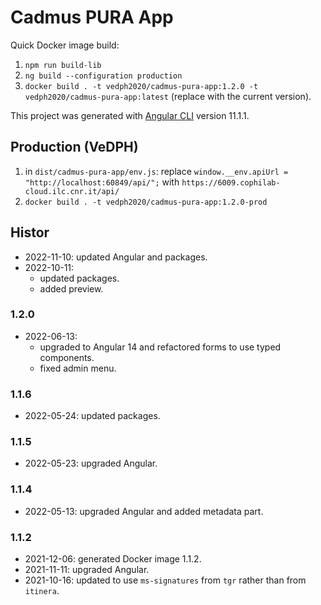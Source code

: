 # Cadmus PURA App

Quick Docker image build:

1. `npm run build-lib`
2. `ng build --configuration production`
3. `docker build . -t vedph2020/cadmus-pura-app:1.2.0 -t vedph2020/cadmus-pura-app:latest` (replace with the current version).

This project was generated with [Angular CLI](https://github.com/angular/angular-cli) version 11.1.1.

## Production (VeDPH)

1. in `dist/cadmus-pura-app/env.js`: replace `window.__env.apiUrl = "http://localhost:60849/api/";` with `https://6009.cophilab-cloud.ilc.cnr.it/api/`
2. `docker build . -t vedph2020/cadmus-pura-app:1.2.0-prod`

## Histor

- 2022-11-10: updated Angular and packages.
- 2022-10-11:
  - updated packages.
  - added preview.

### 1.2.0

- 2022-06-13:
  - upgraded to Angular 14 and refactored forms to use typed components.
  - fixed admin menu.

### 1.1.6

- 2022-05-24: updated packages.

### 1.1.5

- 2022-05-23: upgraded Angular.

### 1.1.4

- 2022-05-13: upgraded Angular and added metadata part.

### 1.1.2

- 2021-12-06: generated Docker image 1.1.2.
- 2021-11-11: upgraded Angular.
- 2021-10-16: updated to use `ms-signatures` from `tgr` rather than from `itinera`.
